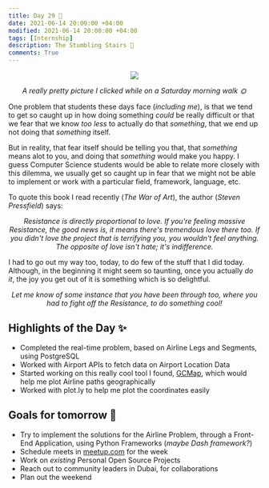```yaml
---
title: Day 29 🎢
date: 2021-06-14 20:00:00 +04:00
modified: 2021-06-14 20:00:00 +04:00
tags: [Internship]
description: The Stumbling Stairs 👣
comments: True
---
```


<div align='center'>
  <img src='https://i.postimg.cc/WzLg4rnp/20210604-080532.jpg'/>
  <p>
    <em>A really pretty picture I clicked while on a Saturday morning walk 🌞</em>
  </p>
</div>

One problem that students these days face (*including me*), is that we tend to get so caught up in how doing something *could* be really difficult or that we fear that we know *too less* to actually do that *something*, that we end up not doing that *something* itself. 

But in reality, that fear itself should be telling you that, that *something* means alot to you, and doing that *something* would make you happy. I guess Computer Science students would be able to relate more closely with this dilemma, we usually get so caught up in fear that we might not be able to implement or work with a particular field, framework, language, etc.

To quote this book I read recently (*The War of Art*), the author (*Steven Pressfield*) says:
<p align='center'>
  <em>Resistance is directly proportional to love. If you're feeling massive Resistance, the good news is, it means there's tremendous love there too. If you didn't love the project that is terrifying you, you wouldn't feel anything. The opposite of love isn't hate; it's indifference.</em>
</p>

I had to go out my way too, today, to do few of the stuff that I did today. Although, in the beginning it might seem so taunting, once you actually *do it*, the joy you get out of it is something which is so delightful.

<div align='center'>
  <p>
    <em>Let me know of some instance that you have been through too, where you had to fight off the Resistance, to do something cool!</em>
  </p>
</div>

## Highlights of the Day ✨
- Completed the real-time problem, based on Airline Legs and Segments, using PostgreSQL
- Worked with Airport APIs to fetch data on Airport Location Data
- Started working on this really cool tool I found, [GCMap](https://github.com/paulgb/gcmap), which would help me plot Airline paths geographically
- Worked with plot.ly to help me plot the coordinates easily

## Goals for tomorrow 📝
- Try to implement the solutions for the Airline Problem, through a Front-End Application, using Python Frameworks (*maybe Dash framework?*)
- Schedule meets in [meetup.com](https://meetup.com) for the week
- Work on *existing* Personal Open Source Projects
- Reach out to community leaders in Dubai, for collaborations
- Plan out the weekend
